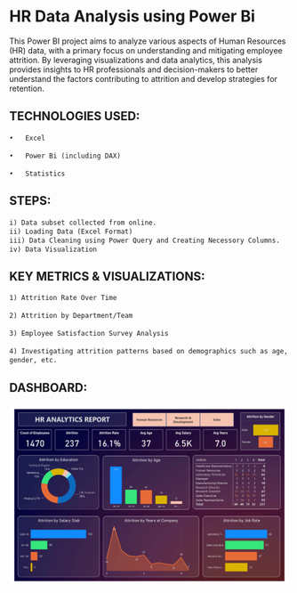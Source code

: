 # HR Data Analysis using Power Bi

This Power BI project aims to analyze various aspects of Human Resources (HR) data, with a primary focus on understanding and mitigating employee attrition. By leveraging visualizations and data analytics, this analysis provides insights to HR professionals and decision-makers to better understand the factors contributing to attrition and develop strategies for retention.


## TECHNOLOGIES USED:

    •	Excel

    •	Power Bi (including DAX)

    •	Statistics
    
## STEPS:

    i) Data subset collected from online.
    ii) Loading Data (Excel Format)
    iii) Data Cleaning using Power Query and Creating Necessory Columns.
    iv) Data Visualization
    
## KEY METRICS & VISUALIZATIONS: 


    1) Attrition Rate Over Time

    2) Attrition by Department/Team

    3) Employee Satisfaction Survey Analysis

    4) Investigating attrition patterns based on demographics such as age, gender, etc.


## DASHBOARD:

![Netflix](https://github.com/Priyanka-M2309/HR-Analysis/blob/main/Dashboard.jpg)
